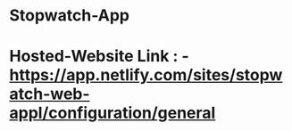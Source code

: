 # Stopwatch-App

# Hosted-Website Link : - https://app.netlify.com/sites/stopwatch-web-appl/configuration/general
